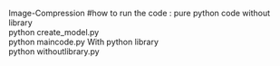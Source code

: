 Image-Compression 
#how to run the code : 
pure python code without library   
python create_model.py  
python maincode.py 
With python library     
python withoutlibrary.py 
